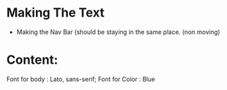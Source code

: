 # Making The Text
- Making the Nav Bar (should be staying in the  same place. (non moving)
# Content:
Font for body :  Lato, sans-serif;
Font for 
Color : Blue